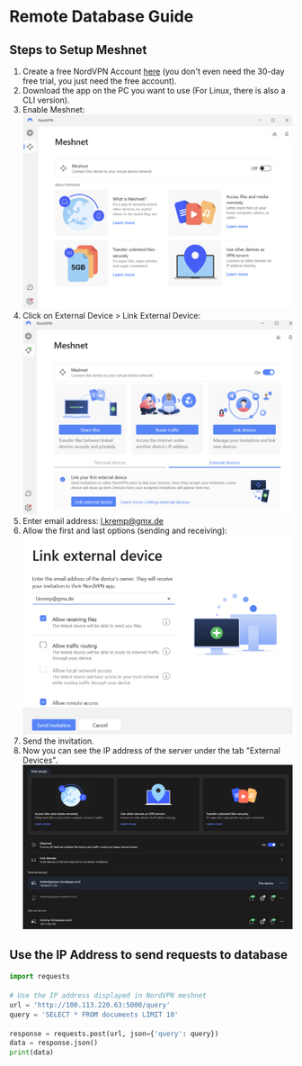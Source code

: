 # Remote Database Guide

## Steps to Setup Meshnet

1. Create a free NordVPN Account [here](https://nordvpn.com) (you don't even need the 30-day free trial, you just need the free account).
2. Download the app on the PC you want to use (For Linux, there is also a CLI version).
3. Enable Meshnet:
   ![Enable Meshnet](readme/readme1.png)
4. Click on External Device > Link External Device:
   ![Link External Device](readme/readme2.png)
5. Enter email address: l.kremp@gmx.de
6. Allow the first and last options (sending and receiving):
   ![Allow Options](readme/readme3.png)
7. Send the invitation.
8. Now you can see the IP address of the server under the tab "External Devices".
   ![IP_Adress](readme/readme4.png)


## Use the IP Address to send requests to database

```python
import requests

# Use the IP address displayed in NordVPN meshnet
url = 'http://100.113.220.63:5000/query'
query = 'SELECT * FROM documents LIMIT 10'

response = requests.post(url, json={'query': query})
data = response.json()
print(data)
